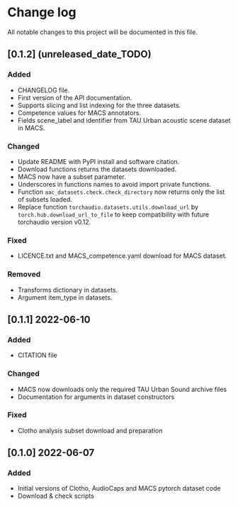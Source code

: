 # Change log

All notable changes to this project will be documented in this file.

## [0.1.2] (unreleased_date_TODO)
### Added
- CHANGELOG file.
- First version of the API documentation.
- Supports slicing and list indexing for the three datasets.
- Competence values for MACS annotators.
- Fields scene_label and identifier from TAU Urban acoustic scene dataset in MACS.

### Changed
- Update README with PyPI install and software citation.
- Download functions returns the datasets downloaded.
- MACS now have a subset parameter.
- Underscores in functions names to avoid import private functions.
- Function `aac_datasets.check.check_directory` now returns only the list of subsets loaded.
- Replace function `torchaudio.datasets.utils.download_url` by `torch.hub.download_url_to_file` to keep compatibility with future torchaudio version v0.12.

### Fixed
- LICENCE.txt and MACS_competence.yaml download for MACS dataset.

### Removed
- Transforms dictionary in datasets.
- Argument item_type in datasets.

## [0.1.1] 2022-06-10
### Added
- CITATION file

### Changed
- MACS now downloads only the required TAU Urban Sound archive files
- Documentation for arguments in dataset constructors

### Fixed
- Clotho analysis subset download and preparation

## [0.1.0] 2022-06-07
### Added
- Initial versions of Clotho, AudioCaps and MACS pytorch dataset code
- Download & check scripts
